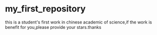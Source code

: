 # my_first_repository
this is a student's first work in chinese academic of science,if the work is benefit for you,please provide your stars.thanks
